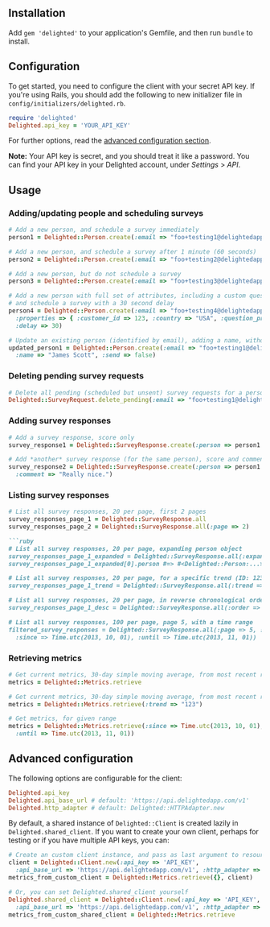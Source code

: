 ## Installation

Add `gem 'delighted'` to your application's Gemfile, and then run `bundle` to install.

## Configuration

To get started, you need to configure the client with your secret API key. If you're using Rails, you should add the following to new initializer file in `config/initializers/delighted.rb`.

```ruby
require 'delighted'
Delighted.api_key = 'YOUR_API_KEY'
```

For further options, read the [advanced configuration section](#advanced-configuration).

**Note:** Your API key is secret, and you should treat it like a password. You can find your API key in your Delighted account, under *Settings* > *API*.

## Usage

### Adding/updating people and scheduling surveys

```ruby
# Add a new person, and schedule a survey immediately
person1 = Delighted::Person.create(:email => "foo+testing1@delightedapp.com")

# Add a new person, and schedule a survey after 1 minute (60 seconds)
person2 = Delighted::Person.create(:email => "foo+testing2@delightedapp.com", :delay => 60)

# Add a new person, but do not schedule a survey
person3 = Delighted::Person.create(:email => "foo+testing3@delightedapp.com", :send => false)

# Add a new person with full set of attributes, including a custom question product name,
# and schedule a survey with a 30 second delay
person4 = Delighted::Person.create(:email => "foo+testing4@delightedapp.com", :name => "Joe Bloggs",
  :properties => { :customer_id => 123, :country => "USA", :question_product_name => "Apple Genius Bar" },
  :delay => 30)

# Update an existing person (identified by email), adding a name, without scheduling a survey
updated_person1 = Delighted::Person.create(:email => "foo+testing1@delightedapp.com",
  :name => "James Scott", :send => false)
```

### Deleting pending survey requests

```ruby
# Delete all pending (scheduled but unsent) survey requests for a person, by email.
Delighted::SurveyRequest.delete_pending(:email => "foo+testing1@delightedapp.com")
```

### Adding survey responses

```ruby
# Add a survey response, score only
survey_response1 = Delighted::SurveyResponse.create(:person => person1.id, :score => 10)

# Add *another* survey response (for the same person), score and comment
survey_response2 = Delighted::SurveyResponse.create(:person => person1.id, :score => 5,
  :comment => "Really nice.")
```

### Listing survey responses

```ruby
# List all survey responses, 20 per page, first 2 pages
survey_responses_page_1 = Delighted::SurveyResponse.all
survey_responses_page_2 = Delighted::SurveyResponse.all(:page => 2)

```ruby
# List all survey responses, 20 per page, expanding person object
survey_responses_page_1_expanded = Delighted::SurveyResponse.all(:expand => ['person'])
survey_responses_page_1_expanded[0].person #=> #<Delighted::Person:...>

# List all survey responses, 20 per page, for a specific trend (ID: 123)
survey_responses_page_1_trend = Delighted::SurveyResponse.all(:trend => "123")

# List all survey responses, 20 per page, in reverse chronological order (newest first)
survey_responses_page_1_desc = Delighted::SurveyResponse.all(:order => 'desc')

# List all survey responses, 100 per page, page 5, with a time range
filtered_survey_responses = Delighted::SurveyResponse.all(:page => 5, :per_page => 100,
  :since => Time.utc(2013, 10, 01), :until => Time.utc(2013, 11, 01))
```

### Retrieving metrics

```ruby
# Get current metrics, 30-day simple moving average, from most recent response
metrics = Delighted::Metrics.retrieve

# Get current metrics, 30-day simple moving average, from most recent response, for a specific trend (ID: 123)
metrics = Delighted::Metrics.retrieve(:trend => "123")

# Get metrics, for given range
metrics = Delighted::Metrics.retrieve(:since => Time.utc(2013, 10, 01),
  :until => Time.utc(2013, 11, 01))
```

## <a name="advanced-configuration"></a> Advanced configuration

The following options are configurable for the client:

```ruby
Delighted.api_key
Delighted.api_base_url # default: 'https://api.delightedapp.com/v1'
Delighted.http_adapter # default: Delighted::HTTPAdapter.new
```

By default, a shared instance of `Delighted::Client` is created lazily in `Delighted.shared_client`. If you want to create your own client, perhaps for testing or if you have multiple API keys, you can:

```ruby
# Create an custom client instance, and pass as last argument to resource actions
client = Delighted::Client.new(:api_key => 'API_KEY',
  :api_base_url => 'https://api.delightedapp.com/v1', :http_adapter => Delighted::HTTPAdapter.new)
metrics_from_custom_client = Delighted::Metrics.retrieve({}, client)

# Or, you can set Delighted.shared_client yourself
Delighted.shared_client = Delighted::Client.new(:api_key => 'API_KEY',
  :api_base_url => 'https://api.delightedapp.com/v1', :http_adapter => Delighted::HTTPAdapter.new)
metrics_from_custom_shared_client = Delighted::Metrics.retrieve
```
